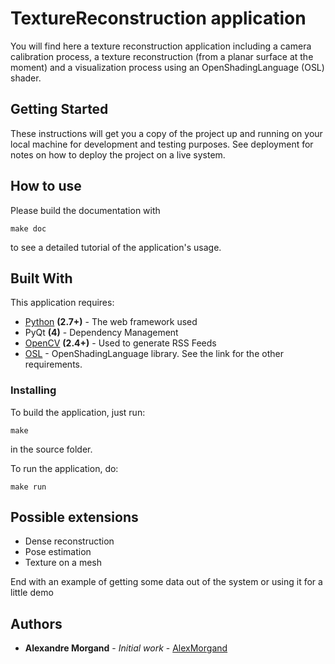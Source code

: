 # TextureReconstruction application

You will find here a texture reconstruction application including a camera calibration process, a texture reconstruction (from a planar surface at the moment) and a visualization process using an OpenShadingLanguage (OSL) shader.

## Getting Started

These instructions will get you a copy of the project up and running on your local machine for development and testing purposes. See deployment for notes on how to deploy the project on a live system.

## How to use

Please build the documentation with

```
make doc
```

to see a detailed tutorial of the application's usage.

## Built With

This application requires:

* [Python](https://www.python.org/) **(2.7+)** - The web framework used
* PyQt **(4)** - Dependency Management
* [OpenCV](https://opencv.org/) **(2.4+)** - Used to generate RSS Feeds
* [OSL](https://github.com/imageworks/OpenShadingLanguage) - OpenShadingLanguage library. See the link for the other requirements.

### Installing

To build the application, just run:

```
make
```

in the source folder.

To run the application, do:

```
make run
```

## Possible extensions

* Dense reconstruction
* Pose estimation
* Texture on a mesh

End with an example of getting some data out of the system or using it for a little demo


## Authors

* **Alexandre Morgand** - *Initial work* - [AlexMorgand](https://github.com/AlexMorgand)


